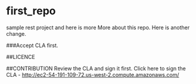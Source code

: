 # first_repo

sample rest project and here is more
More about this repo. Here is another change.

###Accept CLA first.




##LICENCE



##CONTRIBUTION
Review the CLA and sign it first.
Click here to sign the CLA - http://ec2-54-191-109-72.us-west-2.compute.amazonaws.com/

